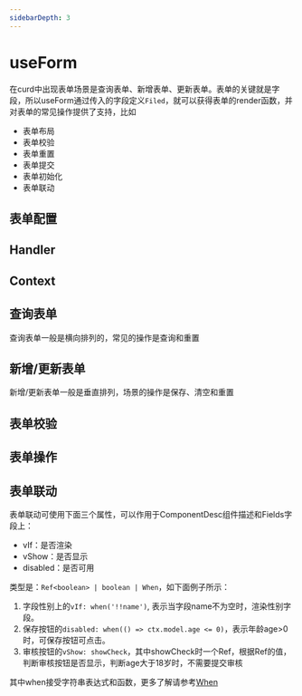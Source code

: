 ```yaml
---
sidebarDepth: 3
---
```

# useForm
在curd中出现表单场景是查询表单、新增表单、更新表单。表单的关键就是字段，所以useForm通过传入的字段定义`Filed`，就可以获得表单的render函数，并对表单的常见操作提供了支持，比如
- 表单布局
- 表单校验
- 表单重置
- 表单提交
- 表单初始化
- 表单联动

## 表单配置

## Handler

## Context

## 查询表单
查询表单一般是横向排列的，常见的操作是查询和重置

<ExampleDoc>
<UseFormQuery>
</UseFormQuery>
<template #code>

<<< @/examples/useForm/query.js

</template>
</ExampleDoc>

## 新增/更新表单

新增/更新表单一般是垂直排列，场景的操作是保存、清空和重置

<ExampleDoc>
<UseFormEdit>
</UseFormEdit>
<template #code>

<<< @/examples/useForm/edit.js

</template>
</ExampleDoc>

## 表单校验

<ExampleDoc>
<UseFormValidate>
</UseFormValidate>
<template #code>

<<< @/examples/useForm/validate.js

</template>
</ExampleDoc>


## 表单操作

<ExampleDoc>
<UseFormValidate>
</UseFormValidate>
<template #code>

<<< @/examples/useForm/validate.js

</template>
</ExampleDoc>


## 表单联动

表单联动可使用下面三个属性，可以作用于ComponentDesc组件描述和Fields字段上：

- vIf：是否渲染
- vShow：是否显示
- disabled：是否可用

类型是：`Ref<boolean> | boolean | When`，如下面例子所示：
1. 字段性别上的`vIf: when('!!name')`, 表示当字段name不为空时，渲染性别字段。
2. 保存按钮的`disabled: when(() => ctx.model.age <= 0)`，表示年龄age>0时，可保存按钮可点击。
3. 审核按钮的`vShow: showCheck`，其中showCheck时一个Ref，根据Ref的值，判断审核按钮是否显示，判断age大于18岁时，不需要提交审核

其中when接受字符串表达式和函数，更多了解请参考[When](./when.md)

<ExampleDoc>
<UseFormRelation>
</UseFormRelation>
<template #code>

<<< @/examples/useForm/relation.js

</template>
</ExampleDoc>